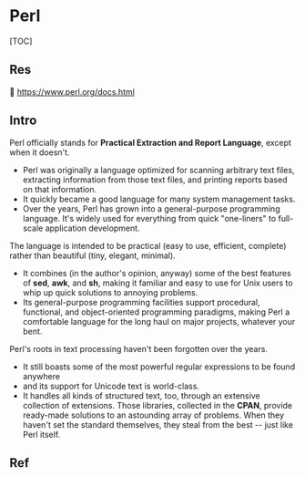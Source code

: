 # Perl

[TOC]



## Res
📂 https://www.perl.org/docs.html



## Intro
Perl officially stands for __Practical Extraction and Report Language__, except when it doesn't.
- Perl was originally a language optimized for scanning arbitrary text files, extracting information from those text files, and printing reports based on that information.
- It quickly became a good language for many system management tasks. 
- Over the years, Perl has grown into a general-purpose programming language. It's widely used for everything from quick "one-liners" to full-scale application development.

The language is intended to be practical (easy to use, efficient, complete) rather than beautiful (tiny, elegant, minimal).
- It combines (in the author's opinion, anyway) some of the best features of **sed**, **awk**, and **sh**, making it familiar and easy to use for Unix users to whip up quick solutions to annoying problems.
- Its general-purpose programming facilities support procedural, functional, and object-oriented programming paradigms, making Perl a comfortable language for the long haul on major projects, whatever your bent.

Perl's roots in text processing haven't been forgotten over the years.
- It still boasts some of the most powerful regular expressions to be found anywhere
- and its support for Unicode text is world-class.
- It handles all kinds of structured text, too, through an extensive collection of extensions. Those libraries, collected in the **CPAN**, provide ready-made solutions to an astounding array of problems. When they haven't set the standard themselves, they steal from the best -- just like Perl itself.



## Ref
